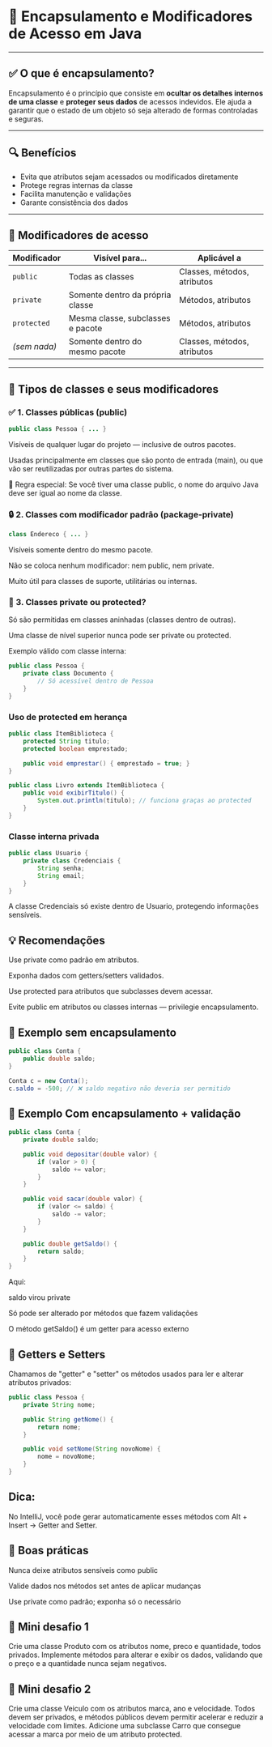 # 🔐 Encapsulamento e Modificadores de Acesso em Java

---

## ✅ O que é encapsulamento?

Encapsulamento é o princípio que consiste em **ocultar os detalhes internos de uma classe** e **proteger seus dados** de acessos indevidos. Ele ajuda a garantir que o estado de um objeto só seja alterado de formas controladas e seguras.

---

## 🔍 Benefícios

- Evita que atributos sejam acessados ou modificados diretamente
- Protege regras internas da classe
- Facilita manutenção e validações
- Garante consistência dos dados

---

## 🔧 Modificadores de acesso

| Modificador | Visível para...                     | Aplicável a           |
|-------------|--------------------------------------|------------------------|
| `public`    | Todas as classes                     | Classes, métodos, atributos |
| `private`   | Somente dentro da própria classe     | Métodos, atributos          |
| `protected` | Mesma classe, subclasses e pacote    | Métodos, atributos          |
| *(sem nada)*| Somente dentro do mesmo pacote       | Classes, métodos, atributos |


---
## 🧱 Tipos de classes e seus modificadores

### ✅ 1. Classes públicas (public)

```java
public class Pessoa { ... }

```
Visíveis de qualquer lugar do projeto — inclusive de outros pacotes.

Usadas principalmente em classes que são ponto de entrada (main), ou que vão ser reutilizadas por outras partes do sistema.

📌 Regra especial: Se você tiver uma classe public, o nome do arquivo Java deve ser igual ao nome da classe.

### 🔒 2. Classes com modificador padrão (package-private)
```java
class Endereco { ... }

```
Visíveis somente dentro do mesmo pacote.

Não se coloca nenhum modificador: nem public, nem private.

Muito útil para classes de suporte, utilitárias ou internas.

### 🚫 3. Classes private ou protected?

Só são permitidas em classes aninhadas (classes dentro de outras).

Uma classe de nível superior nunca pode ser private ou protected.

Exemplo válido com classe interna:

```java
public class Pessoa {
    private class Documento {
        // Só acessível dentro de Pessoa
    }
}

```
### Uso de protected em herança

```java 
public class ItemBiblioteca {
    protected String titulo;
    protected boolean emprestado;

    public void emprestar() { emprestado = true; }
}

public class Livro extends ItemBiblioteca {
    public void exibirTitulo() {
        System.out.println(titulo); // funciona graças ao protected
    }
}

```

### Classe interna privada

```java
public class Usuario {
    private class Credenciais {
        String senha;
        String email;
    }
}

```
A classe Credenciais só existe dentro de Usuario, protegendo informações sensíveis.

## 💡 Recomendações

Use private como padrão em atributos.

Exponha dados com getters/setters validados.

Use protected para atributos que subclasses devem acessar.

Evite public em atributos ou classes internas — privilegie encapsulamento.

## 🧪 Exemplo sem encapsulamento

```java
public class Conta {
    public double saldo;
}

Conta c = new Conta();
c.saldo = -500; // ❌ saldo negativo não deveria ser permitido
```

## 🧪 Exemplo Com encapsulamento + validação
```java
public class Conta {
    private double saldo;

    public void depositar(double valor) {
        if (valor > 0) {
            saldo += valor;
        }
    }

    public void sacar(double valor) {
        if (valor <= saldo) {
            saldo -= valor;
        }
    }

    public double getSaldo() {
        return saldo;
    }
}
```
Aqui:

saldo virou private

Só pode ser alterado por métodos que fazem validações

O método getSaldo() é um getter para acesso externo

## 📘 Getters e Setters
Chamamos de "getter" e "setter" os métodos usados para ler e alterar atributos privados:
```java
public class Pessoa {
    private String nome;

    public String getNome() {
        return nome;
    }

    public void setNome(String novoNome) {
        nome = novoNome;
    }
}
```
## Dica: 
No IntelliJ, você pode gerar automaticamente esses métodos com Alt + Insert → Getter and Setter.

## 🧠 Boas práticas

Nunca deixe atributos sensíveis como public

Valide dados nos métodos set antes de aplicar mudanças

Use private como padrão; exponha só o necessário

## 🧪 Mini desafio 1

Crie uma classe Produto com os atributos nome, preco e quantidade, todos privados. Implemente métodos para alterar e exibir os dados, validando que o preço e a quantidade nunca sejam negativos.

## 🧪 Mini desafio 2

Crie uma classe Veiculo com os atributos marca, ano e velocidade. Todos devem ser privados, e métodos públicos devem permitir acelerar e reduzir a velocidade com limites. Adicione uma subclasse Carro que consegue acessar a marca por meio de um atributo protected.